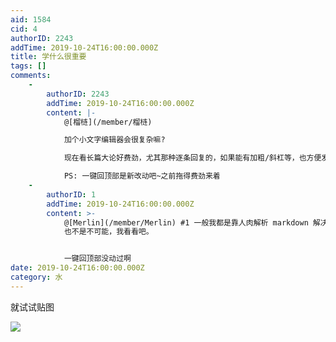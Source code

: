 ```yaml
---
aid: 1584
cid: 4
authorID: 2243
addTime: 2019-10-24T16:00:00.000Z
title: 学什么很重要
tags: []
comments:
    -
        authorID: 2243
        addTime: 2019-10-24T16:00:00.000Z
        content: |-
            @[榴梿](/member/榴梿)

            加个小文字编辑器会很复杂嘛?

            现在看长篇大论好费劲，尤其那种逐条回复的，如果能有加粗/斜杠等，也方便发补贴 highlight。

            PS: 一键回顶部是新改动吧~之前拖得费劲来着
    -
        authorID: 1
        addTime: 2019-10-24T16:00:00.000Z
        content: >-
            @[Merlin](/member/Merlin) #1 一般我都是靠人肉解析 markdown 解决……搞个 markdown
            也不是不可能，我看看吧。


            一键回顶部没动过啊
date: 2019-10-24T16:00:00.000Z
category: 水
---
```


就试试贴图

![](https://i.imgur.com/9Yae3Nh.jpg)
